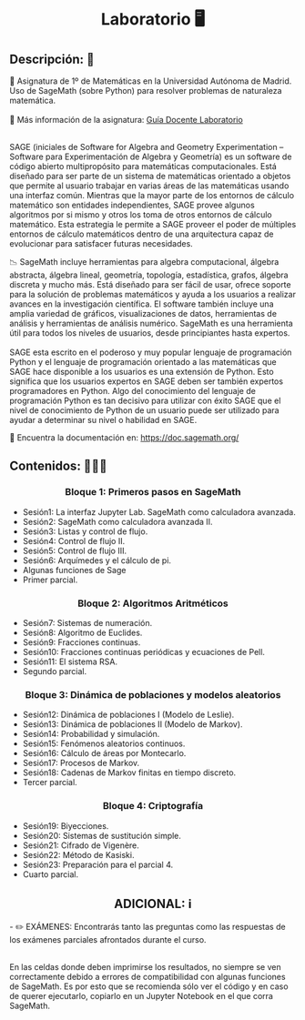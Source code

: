 <h1 align="center">Laboratorio 🖥️</h1>

<h2>Descripción: 📄</h2>
🧮 Asignatura de 1º de Matemáticas en la Universidad Autónoma de Madrid. Uso de SageMath (sobre Python) para resolver problemas de naturaleza matemática.
<br><br>
🔬 Más información de la asignatura: <a href="GuiaDocente.pdf">Guía Docente Laboratorio</a>
<br><br>

SAGE (iniciales de Software for Algebra and Geometry Experimentation – Software para Experimentación de Algebra y Geometría) es un software de código abierto multipropósito para matemáticas computacionales. Está diseñado para ser parte de un sistema de matemáticas orientado a objetos que permite al usuario trabajar en varias áreas de las matemáticas usando una interfaz común. Mientras que la mayor parte de los entornos de cálculo matemático son entidades independientes, SAGE provee algunos algoritmos por si mismo y otros los toma de otros entornos de cálculo matemático. Esta estrategia le permite a SAGE proveer el poder de múltiples entornos de cálculo matemáticos dentro de una arquitectura capaz de evolucionar para satisfacer futuras necesidades. 

📉 SageMath incluye herramientas para algebra computacional, álgebra abstracta, álgebra lineal, geometría, topología, estadística, grafos, álgebra discreta y mucho más. Está diseñado para ser fácil de usar, ofrece soporte para la solución de problemas matemáticos y ayuda a los usuarios a realizar avances en la investigación científica. El software también incluye una amplia variedad de gráficos, visualizaciones de datos, herramientas de análisis y herramientas de análisis numérico. SageMath es una herramienta útil para todos los niveles de usuarios, desde principiantes hasta expertos.
 <br><br>
SAGE esta escrito en el poderoso y muy popular lenguaje de programación Python y el lenguaje de programación orientado a las matemáticas que SAGE hace disponible a los usuarios es una extensión de Python. Esto significa que los usuarios expertos en SAGE deben ser también expertos programadores en Python. Algo del conocimiento del lenguaje de programación Python es tan decisivo para utilizar con éxito SAGE que el nivel de conocimiento de Python de un usuario puede ser utilizado para ayudar a determinar su nivel o habilidad en SAGE.

💼 Encuentra la documentación en: https://doc.sagemath.org/

<h2>Contenidos: 🧑🏻‍🏫</h2>
  <h3 align="center">Bloque 1: Primeros pasos en SageMath</h3>
  

  - Sesión1: La interfaz Jupyter Lab. SageMath como calculadora avanzada.
  - Sesión2: SageMath como calculadora avanzada II.
  - Sesión3: Listas y control de flujo.
  - Sesión4: Control de flujo II.
  - Sesión5: Control de flujo III.
  - Sesión6: Arquímedes y el cálculo de pi.
  - Algunas funciones de Sage
  - Primer parcial.


  <h3 align="center">Bloque 2: Algoritmos Aritméticos</h3>
  
  - Sesión7: Sistemas de numeración.
  - Sesión8: Algoritmo de Euclides.
  - Sesión9: Fracciones continuas.
  - Sesión10: Fracciones continuas periódicas y ecuaciones de Pell.
  - Sesión11: El sistema RSA.
  - Segundo parcial.
  

  <h3 align="center">Bloque 3: Dinámica de poblaciones y modelos aleatorios</h3>
  
  - Sesión12: Dinámica de poblaciones I (Modelo de Leslie).
  - Sesión13: Dinámica de poblaciones II (Modelo de Markov).
  - Sesión14: Probabilidad y simulación.
  - Sesión15: Fenómenos aleatorios continuos.
  - Sesión16: Cálculo de áreas por Montecarlo.
  - Sesión17: Procesos de Markov.
  - Sesión18: Cadenas de Markov finitas en tiempo discreto.
  - Tercer parcial.
 

  <h3 align="center">Bloque 4: Criptografía</h3>
  
  - Sesión19: Biyecciones.
  - Sesión20: Sistemas de sustitución simple.
  - Sesión21: Cifrado de Vigenère.
  - Sesión22: Método de Kasiski.
  - Sesión23: Preparación para el parcial 4.
  - Cuarto parcial.
  
<h2 align="center">ADICIONAL: ℹ️</h2>
- ✏️ EXÁMENES: Encontrarás tanto las preguntas como las respuestas de los exámenes parciales afrontados durante el curso.<br><br>

En las celdas donde deben imprimirse los resultados, no siempre se ven correctamente debido a errores de compatibilidad con algunas funciones de SageMath. Es por esto que se recomienda sólo ver el código y en caso de querer ejecutarlo, copiarlo en un Jupyter Notebook en el que corra SageMath.

